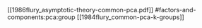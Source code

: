 [[1986flury_asymptotic-theory-common-pca.pdf]]
#factors-and-components:pca:group
[[1984flury_common-pca-k-groups]]
